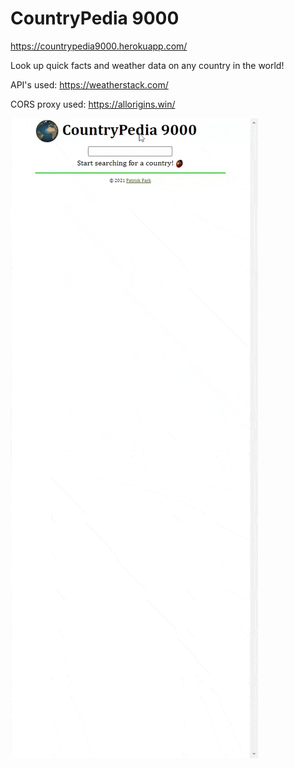 # CountryPedia 9000

https://countrypedia9000.herokuapp.com/

Look up quick facts and weather data on any country in the world!

API's used: https://weatherstack.com/

CORS proxy used: https://allorigins.win/

![alt text](https://github.com/Vrezerino/CountryPedia9000/blob/main/public/UI.gif?raw=true)